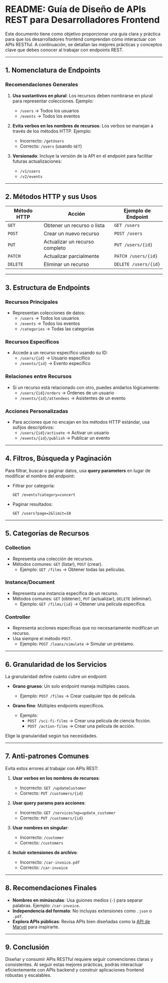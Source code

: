 # README: Guía de Diseño de APIs REST para Desarrolladores Frontend

Este documento tiene como objetivo proporcionar una guía clara y práctica para que los desarrolladores frontend comprendan cómo interactuar con APIs RESTful. A continuación, se detallan las mejores prácticas y conceptos clave que debes conocer al trabajar con endpoints REST.

---

## **1. Nomenclatura de Endpoints**

### **Recomendaciones Generales**
1. **Usa sustantivos en plural**: Los recursos deben nombrarse en plural para representar colecciones. Ejemplo:
    - `/users` → Todos los usuarios
    - `/events` → Todos los eventos

2. **Evita verbos en los nombres de recursos**: Los verbos se manejan a través de los métodos HTTP. Ejemplo:
    - Incorrecto: `/getUsers`
    - Correcto: `/users` (usando `GET`)

3. **Versionado**: Incluye la versión de la API en el endpoint para facilitar futuras actualizaciones:
    - `/v1/users`
    - `/v2/events`

---

## **2. Métodos HTTP y sus Usos**

| **Método HTTP** | **Acción**                     | **Ejemplo de Endpoint**       |
|------------------|--------------------------------|-------------------------------|
| `GET`           | Obtener un recurso o lista     | `GET /users`                  |
| `POST`          | Crear un nuevo recurso         | `POST /users`                 |
| `PUT`           | Actualizar un recurso completo | `PUT /users/{id}`             |
| `PATCH`         | Actualizar parcialmente        | `PATCH /users/{id}`           |
| `DELETE`        | Eliminar un recurso            | `DELETE /users/{id}`          |

---

## **3. Estructura de Endpoints**

### **Recursos Principales**
- Representan colecciones de datos:
  - `/users` → Todos los usuarios
  - `/events` → Todos los eventos
  - `/categories` → Todas las categorías

### **Recursos Específicos**
- Accede a un recurso específico usando su ID:
  - `/users/{id}` → Usuario específico
  - `/events/{id}` → Evento específico

### **Relaciones entre Recursos**
- Si un recurso está relacionado con otro, puedes anidarlos lógicamente:
  - `/users/{id}/orders` → Órdenes de un usuario
  - `/events/{id}/attendees` → Asistentes de un evento

### **Acciones Personalizadas**
- Para acciones que no encajan en los métodos HTTP estándar, usa sufijos descriptivos:
  - `/users/{id}/activate` → Activar un usuario
  - `/events/{id}/publish` → Publicar un evento

---

## **4. Filtros, Búsqueda y Paginación**

Para filtrar, buscar o paginar datos, usa **query parameters** en lugar de modificar el nombre del endpoint:

- Filtrar por categoría:
  ```
  GET /events?category=concert
  ```

- Paginar resultados:
  ```
  GET /users?page=2&limit=10
  ```

---

## **5. Categorías de Recursos**

### **Collection**
- Representa una colección de recursos.
- Métodos comunes: `GET` (listar), `POST` (crear).
  - Ejemplo: `GET /films` → Obtener todas las películas.

### **Instance/Document**
- Representa una instancia específica de un recurso.
- Métodos comunes: `GET` (obtener), `PUT` (actualizar), `DELETE` (eliminar).
  - Ejemplo: `GET /films/{id}` → Obtener una película específica.

### **Controller**
- Representa acciones específicas que no necesariamente modifican un recurso.
- Usa siempre el método `POST`.
  - Ejemplo: `POST /loans/simulate` → Simular un préstamo.

---

## **6. Granularidad de los Servicios**

La granularidad define cuánto cubre un endpoint:
- **Grano grueso**: Un solo endpoint maneja múltiples casos.
  - Ejemplo: `POST /films` → Crear cualquier tipo de película.

- **Grano fino**: Múltiples endpoints específicos.
  - Ejemplo: 
     - `POST /sci-fi-films` → Crear una película de ciencia ficción.
     - `POST /action-films` → Crear una película de acción.

Elige la granularidad según tus necesidades.

---

## **7. Anti-patrones Comunes**

Evita estos errores al trabajar con APIs REST:

1. **Usar verbos en los nombres de recursos**:
    - Incorrecto: `GET /updateCustomer`
    - Correcto: `PUT /customers/{id}`

2. **Usar query params para acciones**:
    - Incorrecto: `GET /services?op=update_customer`
    - Correcto: `PUT /customers/{id}`

3. **Usar nombres en singular**:
    - Incorrecto: `/customer`
    - Correcto: `/customers`

4. **Incluir extensiones de archivo**:
    - Incorrecto: `/car-invoice.pdf`
    - Correcto: `/car-invoice`

---

## **8. Recomendaciones Finales**

- **Nombres en minúsculas**: Usa guiones medios (`-`) para separar palabras. Ejemplo: `/car-invoice`.
- **Independencia del formato**: No incluyas extensiones como `.json` o `.pdf`.
- **Explora APIs públicas**: Revisa APIs bien diseñadas como la [API de Marvel](https://developer.marvel.com/) para inspirarte.

---

## **9. Conclusión**

Diseñar y consumir APIs RESTful requiere seguir convenciones claras y consistentes. Al seguir estas mejores prácticas, podrás interactuar eficientemente con APIs backend y construir aplicaciones frontend robustas y escalables.
